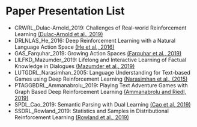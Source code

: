 # Paper Presentation List

* CRWRL_Dulac-Arnold_2019: Challenges of Real-world Reinforcement Learning [(Dulac-Arnold et al., 2019)](http://arxiv.org/abs/1904.12901)
* DRLNLAS_He_2016: Deep Reinforcement Learning with a Natural Language Action Space [(He et al., 2016)](http://arxiv.org/abs/1511.04636)
* GAS_Farquhar_2019: Growing Action Spaces [(Farquhar et al., 2019)](http://arxiv.org/abs/1906.12266)
* LILFKD_Mazumder_2019: Lifelong and Interactive Learning of Factual Knowledge in Dialogues [(Mazumder et al., 2019)](http://arxiv.org/abs/1907.13295)
* LUTGDRL_Narasimhan_2005: Language Understanding for Text-based Games using Deep Reinforcement Learning
[(Narasimhan et al., (2015)](https://arxiv.org/abs/1506.08941)
* PTAGGBDRL_Ammanabrolu_2019: Playing Text Adventure Games with
Graph Based Deep Reinforcement Learning [(Ammanabrolu and Riedl, 2019)](https://arxiv.org/abs/1812.01628)
* SPDL_Cao_2019: Semantic Parsing with Dual Learning [(Cao et al, 2019)](https://www.aclweb.org/anthology/P19-1007)
* SSDRL_Rowland_2019: Statistics and Samples in Distributional Reinforcement Learning [(Rowland et al., 2019)](http://arxiv.org/abs/1902.08102)